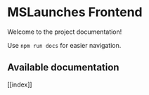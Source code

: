 # MSLaunches Frontend

Welcome to the project documentation!

Use `npm run docs` for easier navigation.

## Available documentation

[[index]]
